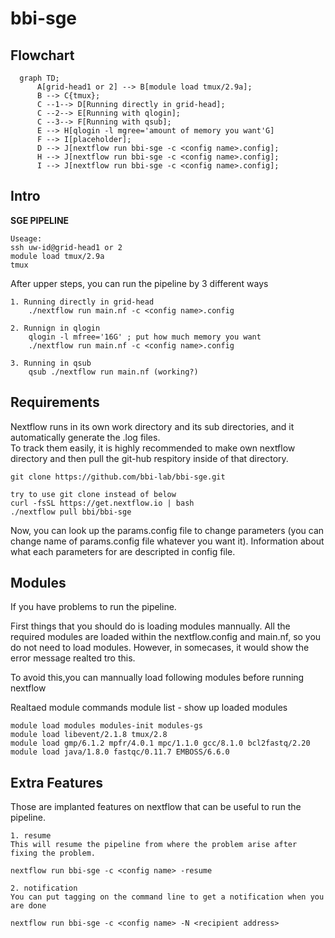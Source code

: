 # bbi-sge


## Flowchart


```mermaid
  graph TD;
      A[grid-head1 or 2] --> B[module load tmux/2.9a];
      B --> C{tmux};
      C --1--> D[Running directly in grid-head];
      C --2--> E[Running with qlogin];
      C --3--> F[Running with qsub];
      E --> H[qlogin -l mgree='amount of memory you want'G]
      F --> I[placeholder];
      D --> J[nextflow run bbi-sge -c <config name>.config];
      H --> J[nextflow run bbi-sge -c <config name>.config];
      I --> J[nextflow run bbi-sge -c <config name>.config];
```




## Intro

**SGE PIPELINE**

    Useage:
    ssh uw-id@grid-head1 or 2
    module load tmux/2.9a 
    tmux

After upper steps, you can run the pipeline by 3 different ways

    1. Running directly in grid-head 
        ./nextflow run main.nf -c <config name>.config 

    2. Runnign in qlogin
        qlogin -l mfree='16G' ; put how much memory you want
        ./nextflow run main.nf -c <config name>.config 

    3. Running in qsub
        qsub ./nextflow run main.nf (working?)

    
## Requirements
Nextflow runs in its own work directory and its sub directories, and it automatically generate the .log files.  
To track them easily, it is highly recommended to make own nextflow directory and then pull the git-hub respitory inside of that directory.
    
    git clone https://github.com/bbi-lab/bbi-sge.git
  
    try to use git clone instead of below
    curl -fsSL https://get.nextflow.io | bash
    ./nextflow pull bbi/bbi-sge

Now, you can look up the params.config file to change parameters (you can change name of params.config file whatever you want it).
Information about what each parameters for are descripted in config file.

## Modules
If you have problems to run the pipeline. 

First things that you should do is loading modules mannually. 
All the required modules are loaded within the nextflow.config and main.nf, so you do not need to load modules.
However, in somecases, it would show the error message realted tro this.  

To avoid this,you can mannually load following modules before running nextflow  

Realtaed module commands
    module list - show up loaded modules 


    module load modules modules-init modules-gs 
    module load libevent/2.1.8 tmux/2.8
    module load gmp/6.1.2 mpfr/4.0.1 mpc/1.1.0 gcc/8.1.0 bcl2fastq/2.20 
    module load java/1.8.0 fastqc/0.11.7 EMBOSS/6.6.0

## Extra Features
Those are implanted features on nextflow that can be useful to run the pipeline.

    1. resume  
    This will resume the pipeline from where the problem arise after fixing the problem.

    nextflow run bbi-sge -c <config name> -resume

    2. notification  
    You can put tagging on the command line to get a notification when you are done 

    nextflow run bbi-sge -c <config name> -N <recipient address>
